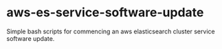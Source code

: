 # aws-es-service-software-update
Simple bash scripts for commencing an aws elasticsearch cluster service software update.

